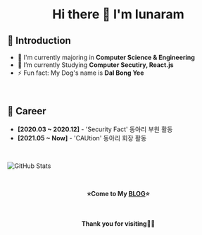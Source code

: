<h1 align="center">Hi there 👋 I'm lunaram</h1>

## 🙇‍ Introduction

- 📖 I'm currently majoring in **Computer Science & Engineering**
- 🌱 I’m currently Studying **Computer Secutiry, React.js**
- ⚡ Fun fact: My Dog's name is **Dal Bong Yee**

<br />

## 📃 Career

- **[2020.03 ~ 2020.12]** - 'Security Fact' 동아리 부원 활동
- **[2021.05 ~ Now]** - 'CAUtion' 동아리 회장 활동

<br />

<p><img src="https://github-readme-stats.vercel.app/api?username=1unaram&amp;show_icons=true" alt="GitHub Stats"></p>

<br />

<p align="center"><strong>⭐Come to My <a href="https://velog.io/@1unaram">BLOG</a>⭐</strong></p>

<br />

<p align="center"><strong>Thank you for visiting🙇‍♂️</strong></p>

